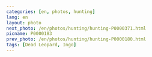 ```yaml
---
categories: [en, photos, hunting]
lang: en
layout: photo
next_photo: /en/photos/hunting/hunting-P0000371.html
picname: P0000183
prev_photo: /en/photos/hunting/hunting-P0000180.html
tags: [Dead Leopard, Ingo]
---
```

